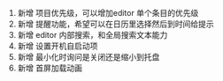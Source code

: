 1. 新增 项目优先级，可以增加editor 单个条目的优先级
2. 新增 提醒功能，希望可以在日历里选择然后到时间给提示
3. 新增 editor 内部搜索，和全局搜索文本能力
4. 新增 设置开机自启动项
5. 新增 最小化时询问是关闭还是缩小到托盘
6. 新增 首屏加载动画